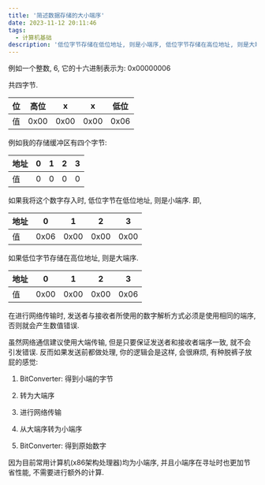 ```yaml
---
title: '简述数据存储的大小端序'
date: 2023-11-12 20:11:46
tags:
  - 计算机基础
description: '低位字节存储在低位地址, 则是小端序, 低位字节存储在高位地址, 则是大端序'
---
```




例如一个整数, 6, 它的十六进制表示为: 0x00000006


共四字节.




| 位   | 高位   | x    | x    | 低位   |
| --- | ---- | ---- | ---- | ---- |
| 值   | 0x00 | 0x00 | 0x00 | 0x06 |




例如我的存储缓冲区有四个字节:




| 地址  | 0   | 1   | 2   | 3   |
| --- | --- | --- | --- | --- |
| 值   | 0   | 0   | 0   | 0   |




如果我将这个数字存入时, 低位字节在低位地址, 则是小端序. 即,




| 地址  | 0    | 1    | 2 | 3    |
| --- | ---- | ---- | ----------------------------- | ---- |
| 值   | 0x06 | 0x00 | 0x00                          | 0x00 |




如果低位字节存储在高位地址, 则是大端序.




| 地址  | 0    | 1    | 2    | 3    |
| --- | ---- | ---- | ---- | ---- |
| 值   | 0x00 | 0x00 | 0x00 | 0x06 |




在进行网络传输时, 发送者与接收者所使用的数字解析方式必须是使用相同的端序, 否则就会产生数值错误.


虽然网络通信建议使用大端传输, 但是只要保证发送者和接收者端序一致, 就不会引发错误. 反而如果发送前都做处理, 你的逻辑会是这样, 会很麻烦, 有种脱裤子放屁的感觉:




1. BitConverter: 得到小端的字节

2. 转为大端序

3. 进行网络传输

4. 从大端序转为小端序

5. BitConverter: 得到原始数字




因为目前常用计算机(x86架构处理器)均为小端序, 并且小端序在寻址时也更加节省性能, 不需要进行额外的计算.

